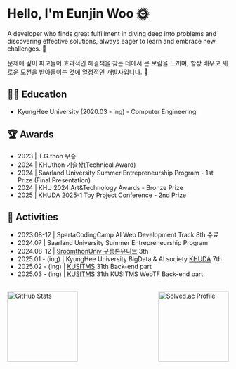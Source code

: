 <h1>Hello, I'm Eunjin Woo 🌞</h1>
<p>
  A developer who finds great fulfillment in diving deep into problems 
  and discovering effective solutions, always eager to learn and embrace new challenges. 🙂
</p>
<p>
  문제에 깊이 파고들어 효과적인 해결책을 찾는 데에서 큰 보람을 느끼며, 
  항상 배우고 새로운 도전을 받아들이는 것에 열정적인 개발자입니다. 🙂
</p>

<h2>👩‍🏫 Education</h2>
  <ul>
    <li>KyungHee University (2020.03 - ing) - Computer Engineering</li>
  </ul>

<h2>🏆 Awards</h2>
    <ul>
      <li>2023 | T.G.thon 우승</li>
      <li>2024 | KHUthon 기술상(Technical Award)</li>
      <li>2024 | Saarland University Summer Entrepreneurship Program - 1st Prize (Final Presentation)</li>
      <li>2024 | KHU 2024 Art&Technology Awards - Bronze Prize </li>
      <li>2025 | KHUDA 2025-1 Toy Project Conference - 2nd Prize </li>
    </ul>

<h2>🤹 Activities</h2>
    <ul>
      <li>2023.08-12 | SpartaCodingCamp AI Web Development Track 8th 수료</li>
      <li>2024.07 | Saarland University Summer Entrepreneurship Program</li>
      <li>2024.08-12 | <a href="https://9oormthon.university/">9roomthonUniv 구름톤유니브</a> 3th</li>
      <li>2025.01 - (ing) | KyungHee University BigData & AI society <a href="https://www.instagram.com/khu_da.official/">KHUDA</a> 7th</li>
      <li>2025.02 - (ing) | <a href="https://www.kusitms.com/">KUSITMS</a> 31th Back-end part</li>
      <li>2025.03 - (ing) | <a href="https://www.kusitms.com/">KUSITMS</a> 31th KUSITMS WebTF Back-end part</li>
    </ul>

<!--
<div align="center">
  <img src="https://github-readme-activity-graph.vercel.app/graph?username=EunjinWoo&theme=react-dark&bg_color=20232a&hide_border=true&line=5bcdec&color=5bcdec" alt="GitHub Activity Graph" />
</div>
-->

<br>

<div style="display: flex; justify-content: space-between; align-items: center;">
  <img
    src="https://github-readme-stats.vercel.app/api?username=EunjinWoo&show_icons=true&locale=en&title_color=373534&text_color=373534"
    alt="GitHub Stats"
    style="height: 160px; object-fit: contain;"
  />
  <img
    src="http://mazassumnida.wtf/api/v2/generate_badge?boj=booster"
    alt="Solved.ac Profile"
    style="height: 160px; object-fit: contain;"
  />
</div>

